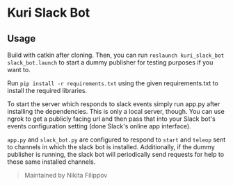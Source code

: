 # Kuri Slack Bot

## Usage 

Build with catkin after cloning. Then, you can run `roslaunch kuri_slack_bot slack_bot.launch` to start a dummy publisher for testing purposes if you want to.

Run `pip install -r requirements.txt` using the given requirements.txt to install the required libraries.

To start the server which responds to slack events simply run app.py after installing the dependencies. This is only a local server, though. You can use ngrok to get a publicly facing url and then pass that into your Slack bot's events configuration setting (done Slack's online app interface).

`app.py` and `slack_bot.py` are configured to respond to `start` and `teleop` sent to channels in which the slack bot is installed. Additionally, if the dummy publisher is running, the slack bot will periodically send requests for help to these same installed channels.

> Maintained by Nikita Filippov
